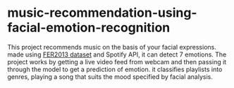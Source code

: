 # music-recommendation-using-facial-emotion-recognition
This project recommends music on the basis of your facial expressions. made using [FER2013 dataset](https://www.kaggle.com/datasets/msambare/fer2013) and Spotify API, it can detect 7 emotions.
The project works by getting a live video feed from webcam and then passing it through the model to get a prediction of emotion. it classifies playlists into genres, playing a song that suits the mood specified by facial analysis.



